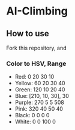 # AI-Climbing


## How to use
Fork this repository, and 

### Color to HSV, Range
- Red: 0 20 30 10 
- Yellow: 60 20 30 40 
- Green: 120 10 20 40 
- Blue: [210, 10, 30], 30 
- Purple: 270 5 5 508
- Pink: 320 40 50 40 
- Black: 0 0 0 0 
- White: 0 0 100 0 
